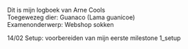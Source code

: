 Dit is mijn logboek van Arne Cools<br />
Toegewezeg dier: Guanaco (Lama guanicoe)<br />
Examenonderwerp: Webshop sokken<br />

14/02 Setup: voorbereiden van mijn eerste milestone 1_setup<br />



